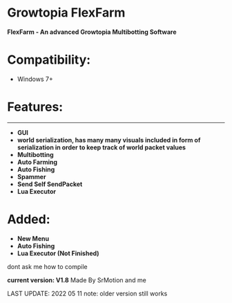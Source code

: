 # Growtopia FlexFarm
**FlexFarm - An advanced Growtopia Multibotting Software**

# Compatibility:
- Windows 7+
# Features:
---------------------------------------------------------------
- **GUI**
- **world serialization, has many many visuals included in form of serialization in order to keep track of world packet values**
- **Multibotting**
- **Auto Farming**
- **Auto Fishing**
- **Spammer**
- **Send Self SendPacket**
- **Lua Executor**

# Added:
- **New Menu**
- **Auto Fishing**
- **Lua Executor (Not Finished)**

dont ask me how to compile 

**current version: V1.8**
Made By SrMotion and me

LAST UPDATE: 2022 05 11 
note: older version still works 
